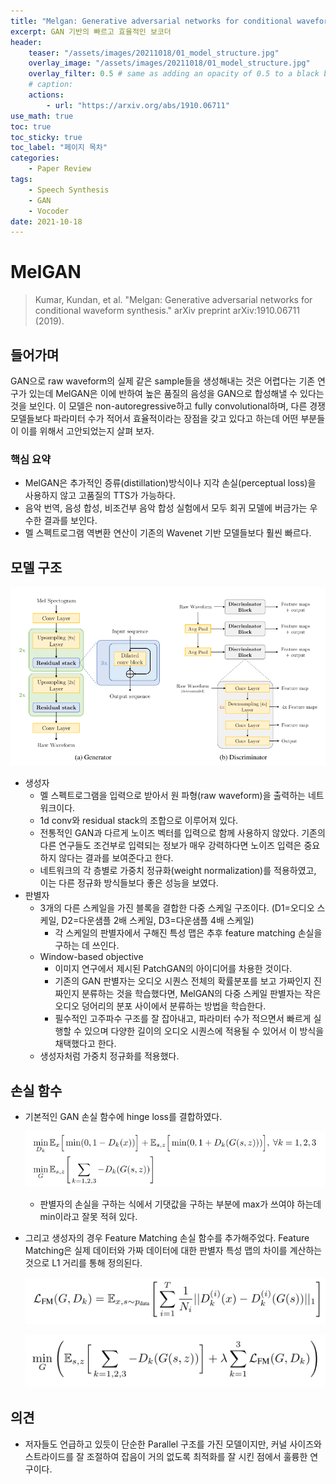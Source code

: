 ```yaml
---
title: "Melgan: Generative adversarial networks for conditional waveform synthesis"
excerpt: GAN 기반의 빠르고 효율적인 보코더
header:
    teaser: "/assets/images/20211018/01_model_structure.jpg"
    overlay_image: "/assets/images/20211018/01_model_structure.jpg"
    overlay_filter: 0.5 # same as adding an opacity of 0.5 to a black background
    # caption: 
    actions:
        - url: "https://arxiv.org/abs/1910.06711"
use_math: true
toc: true
toc_sticky: true
toc_label: "페이지 목차"
categories: 
    - Paper Review
tags: 
    - Speech Synthesis
    - GAN
    - Vocoder
date: 2021-10-18
---
```


# MelGAN

> Kumar, Kundan, et al. "Melgan: Generative adversarial networks for conditional waveform synthesis." arXiv preprint arXiv:1910.06711 (2019).

## 들어가며

GAN으로 raw waveform의 실제 같은 sample들을 생성해내는 것은 어렵다는 기존 연구가 있는데 MelGAN은 이에 반하여 높은 품질의 음성을 GAN으로 합성해낼 수 있다는 것을 보인다. 이 모델은 non-autoregressive하고 fully convolutional하며, 다른 경쟁 모델들보다 파라미터 수가 적어서 효율적이라는 장점을 갖고 있다고 하는데 어떤 부분들이 이를 위해서 고안되었는지 살펴 보자.

### 핵심 요약

- MelGAN은 추가적인 증류(distillation)방식이나 지각 손실(perceptual loss)을 사용하지 않고 고품질의 TTS가 가능하다.
- 음악 번역, 음성 합성, 비조건부 음악 합성 실험에서 모두 회귀 모델에 버금가는 우수한 결과를 보인다.
- 멜 스펙트로그램 역변환 연산이 기존의 Wavenet 기반 모델들보다 훨씬 빠르다.

## 모델 구조

![model structure](/assets/images/20211018/01_model_structure.jpg)

- 생성자
    - 멜 스펙트로그램을 입력으로 받아서 원 파형(raw waveform)을 출력하는 네트워크이다.
    - 1d conv와 residual stack의 조합으로 이루어져 있다.
    - 전통적인 GAN과 다르게 노이즈 벡터를 입력으로 함께 사용하지 않았다. 기존의 다른 연구들도 조건부로 입력되는 정보가 매우 강력하다면 노이즈 입력은 중요하지 않다는 결과를 보여준다고 한다.
    - 네트워크의 각 층별로 가중치 정규화(weight normalization)를 적용하였고, 이는 다른 정규화 방식들보다 좋은 성능을 보였다.
- 판별자
    - 3개의 다른 스케일을 가진 블록을 결합한 다중 스케일 구조이다. (D1=오디오 스케일, D2=다운샘플 2배 스케일, D3=다운샘플 4배 스케일)
        - 각 스케일의 판별자에서 구해진 특성 맵은 추후 feature matching 손실을 구하는 데 쓰인다.
    - Window-based objective
        - 이미지 연구에서 제시된 PatchGAN의 아이디어를 차용한 것이다.
        - 기존의 GAN 판별자는 오디오 시퀀스 전체의 확률분포를 보고 가짜인지 진짜인지 분류하는 것을 학습했다면, MelGAN의 다중 스케일 판별자는 작은 오디오 덩어리의 분포 사이에서 분류하는 방법을 학습한다.
        - 필수적인 고주파수 구조를 잘 잡아내고, 파라미터 수가 적으면서 빠르게 실행할 수 있으며 다양한 길이의 오디오 시퀀스에 적용될 수 있어서 이 방식을 채택했다고 한다.
    - 생성자처럼 가중치 정규화를 적용했다.

## 손실 함수

- 기본적인 GAN 손실 함수에 hinge loss를 결합하였다.
    
    ![gan loss](/assets/images/20211018/02_gan_loss.jpg)
    
    - 판별자의 손실을 구하는 식에서 기댓값을 구하는 부분에 max가 쓰여야 하는데 min이라고 잘못 적혀 있다.
- 그리고 생성자의 경우 Feature Matching 손실 함수를 추가해주었다. Feature Matching은 실제 데이터와 가짜 데이터에 대한 판별자 특성 맵의 차이를 계산하는 것으로 L1 거리를 통해 정의된다.
    
    ![fm loss](/assets/images/20211018/03_fm_loss.jpg)
    
    ![gen loss](/assets/images/20211018/04_gen_loss.jpg)
    

## 의견

- 저자들도 언급하고 있듯이 단순한 Parallel 구조를 가진 모델이지만, 커널 사이즈와 스트라이드를 잘 조절하여 잡음이 거의 없도록 최적화를 잘 시킨 점에서 훌륭한 연구이다.